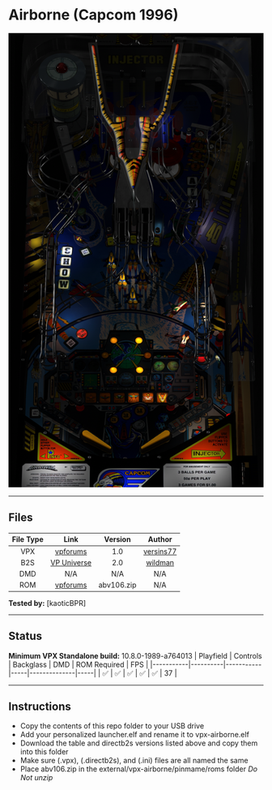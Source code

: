 # Airborne (Capcom 1996)

![Table Preview](../../images/vpx-airborne.png)

---

## Files
| File Type | Link | Version | Author |
|:---------:|:----:|:-------:|:------:|
| VPX | [vpforums](https://vpuniverse.com/files/file/14791-airborne-capcom-1996/) | 1.0 | [versins77](https://vpuniverse.com/profile/29661-versins77/) |
| B2S | [VP Universe](https://vpuniverse.com/files/file/2184-airbornecapcom1996/) | 2.0 | [wildman](https://vpuniverse.com/profile/5-wildman/) |
| DMD | N/A | N/A | N/A |
| ROM | [vpforums](https://vpuniverse.com/files/file/1281-airborne-capcom-1996-abv106/) | abv106.zip | N/A |

**Tested by:** [kaoticBPR]

---

## Status
**Minimum VPX Standalone build:** 10.8.0-1989-a764013
| Playfield | Controls | Backglass | DMD | ROM Required | FPS | 
|-----------|----------|-----------|-----|--------------|-----|
| :white_check_mark: | :white_check_mark: | :white_check_mark: | :white_check_mark: | :white_check_mark: | 37 |

---

## Instructions
- Copy the contents of this repo folder to your USB drive
- Add your personalized launcher.elf and rename it to vpx-airborne.elf
- Download the table and directb2s versions listed above and copy them into this folder
- Make sure (.vpx), (.directb2s), and (.ini) files are all named the same
- Place abv106.zip in the external/vpx-airborne/pinmame/roms folder *Do Not unzip*

